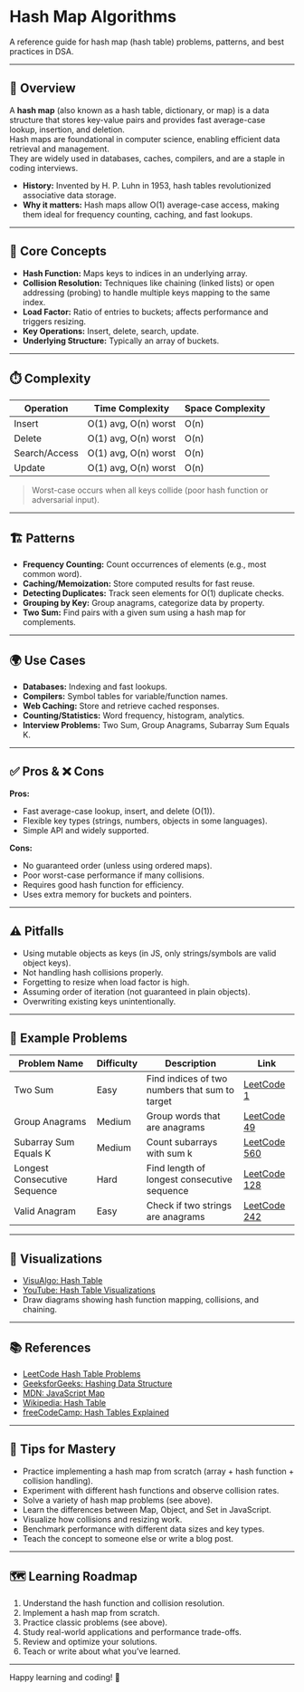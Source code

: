 ﻿# Hash Map Algorithms

A reference guide for hash map (hash table) problems, patterns, and best practices in DSA.

---

## 📝 Overview

A **hash map** (also known as a hash table, dictionary, or map) is a data structure that stores key-value pairs and provides fast average-case lookup, insertion, and deletion.  
Hash maps are foundational in computer science, enabling efficient data retrieval and management.  
They are widely used in databases, caches, compilers, and are a staple in coding interviews.

- **History:** Invented by H. P. Luhn in 1953, hash tables revolutionized associative data storage.
- **Why it matters:** Hash maps allow O(1) average-case access, making them ideal for frequency counting, caching, and fast lookups.

---

## 🧠 Core Concepts

- **Hash Function:** Maps keys to indices in an underlying array.
- **Collision Resolution:** Techniques like chaining (linked lists) or open addressing (probing) to handle multiple keys mapping to the same index.
- **Load Factor:** Ratio of entries to buckets; affects performance and triggers resizing.
- **Key Operations:** Insert, delete, search, update.
- **Underlying Structure:** Typically an array of buckets.

---

## ⏱️ Complexity

| Operation     | Time Complexity      | Space Complexity |
| ------------- | -------------------- | ---------------- |
| Insert        | O(1) avg, O(n) worst | O(n)             |
| Delete        | O(1) avg, O(n) worst | O(n)             |
| Search/Access | O(1) avg, O(n) worst | O(n)             |
| Update        | O(1) avg, O(n) worst | O(n)             |

> Worst-case occurs when all keys collide (poor hash function or adversarial input).

---

## 🏗️ Patterns

- **Frequency Counting:** Count occurrences of elements (e.g., most common word).
- **Caching/Memoization:** Store computed results for fast reuse.
- **Detecting Duplicates:** Track seen elements for O(1) duplicate checks.
- **Grouping by Key:** Group anagrams, categorize data by property.
- **Two Sum:** Find pairs with a given sum using a hash map for complements.

---

## 🌍 Use Cases

- **Databases:** Indexing and fast lookups.
- **Compilers:** Symbol tables for variable/function names.
- **Web Caching:** Store and retrieve cached responses.
- **Counting/Statistics:** Word frequency, histogram, analytics.
- **Interview Problems:** Two Sum, Group Anagrams, Subarray Sum Equals K.

---

## ✅ Pros & ❌ Cons

**Pros:**

- Fast average-case lookup, insert, and delete (O(1)).
- Flexible key types (strings, numbers, objects in some languages).
- Simple API and widely supported.

**Cons:**

- No guaranteed order (unless using ordered maps).
- Poor worst-case performance if many collisions.
- Requires good hash function for efficiency.
- Uses extra memory for buckets and pointers.

---

## ⚠️ Pitfalls

- Using mutable objects as keys (in JS, only strings/symbols are valid object keys).
- Not handling hash collisions properly.
- Forgetting to resize when load factor is high.
- Assuming order of iteration (not guaranteed in plain objects).
- Overwriting existing keys unintentionally.

---

## 📝 Example Problems

| Problem Name                 | Difficulty | Description                                    | Link                                                                        |
| ---------------------------- | ---------- | ---------------------------------------------- | --------------------------------------------------------------------------- |
| Two Sum                      | Easy       | Find indices of two numbers that sum to target | [LeetCode 1](https://leetcode.com/problems/two-sum/)                        |
| Group Anagrams               | Medium     | Group words that are anagrams                  | [LeetCode 49](https://leetcode.com/problems/group-anagrams/)                |
| Subarray Sum Equals K        | Medium     | Count subarrays with sum k                     | [LeetCode 560](https://leetcode.com/problems/subarray-sum-equals-k/)        |
| Longest Consecutive Sequence | Hard       | Find length of longest consecutive sequence    | [LeetCode 128](https://leetcode.com/problems/longest-consecutive-sequence/) |
| Valid Anagram                | Easy       | Check if two strings are anagrams              | [LeetCode 242](https://leetcode.com/problems/valid-anagram/)                |

---

## 🎨 Visualizations

- [VisuAlgo: Hash Table](https://visualgo.net/en/hashtable)
- [YouTube: Hash Table Visualizations](https://www.youtube.com/results?search_query=hash+table+visualization)
- Draw diagrams showing hash function mapping, collisions, and chaining.

---

## 📚 References

- [LeetCode Hash Table Problems](https://leetcode.com/tag/hash-table/)
- [GeeksforGeeks: Hashing Data Structure](https://www.geeksforgeeks.org/hashing-data-structure/)
- [MDN: JavaScript Map](https://developer.mozilla.org/en-US/docs/Web/JavaScript/Reference/Global_Objects/Map)
- [Wikipedia: Hash Table](https://en.wikipedia.org/wiki/Hash_table)
- [freeCodeCamp: Hash Tables Explained](https://www.freecodecamp.org/news/hash-tables-explained/)

---

## 🚀 Tips for Mastery

- Practice implementing a hash map from scratch (array + hash function + collision handling).
- Experiment with different hash functions and observe collision rates.
- Solve a variety of hash map problems (see above).
- Learn the differences between Map, Object, and Set in JavaScript.
- Visualize how collisions and resizing work.
- Benchmark performance with different data sizes and key types.
- Teach the concept to someone else or write a blog post.

---

## 🗺️ Learning Roadmap

1. Understand the hash function and collision resolution.
2. Implement a hash map from scratch.
3. Practice classic problems (see above).
4. Study real-world applications and performance trade-offs.
5. Review and optimize your solutions.
6. Teach or write about what you’ve learned.

---

Happy learning and coding! 🚀
